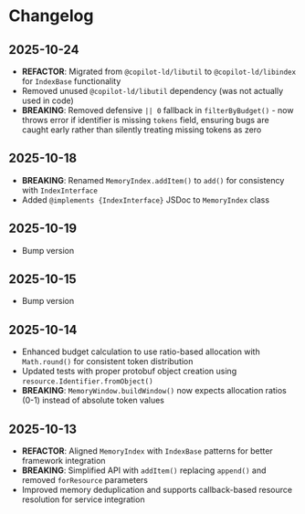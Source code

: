 # Changelog

## 2025-10-24

- **REFACTOR**: Migrated from `@copilot-ld/libutil` to `@copilot-ld/libindex`
  for `IndexBase` functionality
- Removed unused `@copilot-ld/libutil` dependency (was not actually used in code)
- **BREAKING**: Removed defensive `|| 0` fallback in `filterByBudget()` - now
  throws error if identifier is missing `tokens` field, ensuring bugs are caught
  early rather than silently treating missing tokens as zero

## 2025-10-18

- **BREAKING**: Renamed `MemoryIndex.addItem()` to `add()` for consistency with
  `IndexInterface`
- Added `@implements {IndexInterface}` JSDoc to `MemoryIndex` class

## 2025-10-19

- Bump version

## 2025-10-15

- Bump version

## 2025-10-14

- Enhanced budget calculation to use ratio-based allocation with `Math.round()`
  for consistent token distribution
- Updated tests with proper protobuf object creation using
  `resource.Identifier.fromObject()`
- **BREAKING**: `MemoryWindow.buildWindow()` now expects allocation ratios (0-1)
  instead of absolute token values

## 2025-10-13

- **REFACTOR**: Aligned `MemoryIndex` with `IndexBase` patterns for better
  framework integration
- **BREAKING**: Simplified API with `addItem()` replacing `append()` and removed
  `forResource` parameters
- Improved memory deduplication and supports callback-based resource resolution
  for service integration
